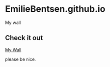 # EmilieBentsen.github.io
My wall

## Check it out

[My Wall](https://EmilieBentsen.github.io)

please be nice.

